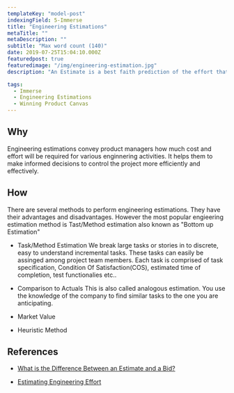 ```yaml
---
templateKey: "model-post"
indexingField: 5-Immerse
title: "Engineering Estimations"
metaTitle: ""
metaDescription: ""
subtitle: "Max word count (140)"
date: 2019-07-25T15:04:10.000Z
featuredpost: true
featuredimage: "/img/engineering-estimation.jpg"
description: "An Estimate is a best faith prediction of the effort that will be expended to perform a task.  It has tolerance and distribution, and may depend on other factors beyond the estimators control.  An Estimate is the opinion of a professional"

tags:
  - Immerse
  - Engineering Estimations
  - Winning Product Canvas
---
```



## Why
Engineering estimations convey product managers how much cost and effort will be required for various enginnering activities. It helps them to make informed decisions to control the project more efficiently and effectively.

## How
There are several methods to perform engineering estimations. They have their advantages and disadvantages. However the most popular engieering estimation method is Tast/Method estimation also known as "Bottom up Estimation"

- Task/Method Estimation
  We break large tasks or stories in to discrete, easy to understand incremental tasks. These tasks can easily be assinged among project team members. Each task is comprised of task specification, Condition Of Satisfaction(COS), estimated time of completion, test functionalies etc..

- Comparison to Actuals
  This is also called analogous estimation. You use the knowledge of the company to find similar tasks to the one you are anticipating.

- Market Value

- Heuristic Method

## References

- [What is the Difference Between an Estimate and a Bid?](https://sites.google.com/site/mullsengineeringmanagement/articles/three-methods-of-engineering-estimation/estimate-vs-bid)

- [Estimating Engineering Effort ](https://sites.google.com/site/mullsengineeringmanagement/articles/three-methods-of-engineering-estimation)
